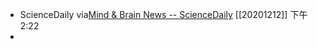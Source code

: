 - ScienceDaily
via[Mind & Brain News -- ScienceDaily](https://www.sciencedaily.com/news/mind_brain/)
[[20201212]] 下午2:22
- 
